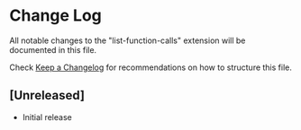 # Change Log

All notable changes to the "list-function-calls" extension will be documented in this file.

Check [Keep a Changelog](http://keepachangelog.com/) for recommendations on how to structure this file.

## [Unreleased]

- Initial release